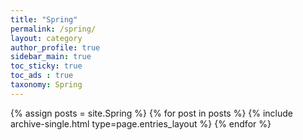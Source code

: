 ```yaml
---
title: "Spring"
permalink: /spring/
layout: category
author_profile: true
sidebar_main: true
toc_sticky: true
toc_ads : true
taxonomy: Spring
---
```


{% assign posts = site.Spring %}
{% for post in posts %} {% include archive-single.html type=page.entries_layout %} {% endfor %}
